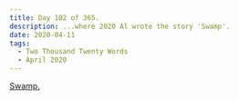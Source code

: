 ```yaml
---
title: Day 102 of 365.
description: ...where 2020 Al wrote the story 'Swamp'.
date: 2020-04-11
tags:
  - Two Thousand Twenty Words
  - April 2020
---
```


[Swamp.](https://alwaysnever25-blog.netlify.app/story/swamp)
